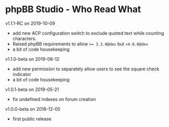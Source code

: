 # phpBB Studio - Who Read What

v1.1.1-RC on 2019-10-09
- add new ACP configuration switch to exclude quoted text while counting characters.
- Raised phpBB requirements to allow `>= 3.3.0@dev` but `<4.0.0@dev`
- a bit of code housekeeping

v1.1.0-beta on 2019-08-12
- add new permission to separately allow users to see the square check indicator
- a bit of code housekeeping

v1.0.1-beta on 2019-05-21
- fix undefined indexes on forum creation

v1.0.0-beta on 2018-12-05
 - first public release
